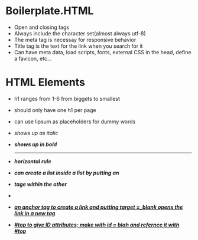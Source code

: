 # Boilerplate.HTML
- Open and closing tags
- Always include the character set(almost always utf-8)
- The meta tag is necessay for responsive behavior
- Title tag is the text for the link when you search for it
- Can have meta data, load scripts, fonts, external CSS in the head, define a favicon, etc...

# HTML Elements
- h1 ranges from 1-6 from biggets to smallest
- should only have one h1 per page

- can use lipsum as placeholders for dummy words 
- <em> shows up as italic 
- <strong> shows up in bold 
- <hr> horizontal rule
- can create a list inside a list by putting an <li> tage within the other <li>
- <a href> an anchor tag to create a link and putting target =_blank opens the link in a new tag
- #top to give ID attributes; make with id = blah and refernce it with #top
